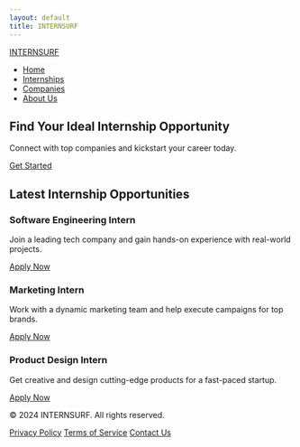 ```yaml
---
layout: default
title: INTERNSURF
---
```


<!-- Link to the CSS file -->
<link rel="stylesheet" href="/assets/style.css">

<!-- Custom Navbar -->
<nav class="navbar">
  <div class="container">
    <div class="logo">
      <a href="#">INTERNSURF</a>
    </div>
    <ul class="nav-links">
      <li><a href="#">Home</a></li>
      <li><a href="#">Internships</a></li>
      <li><a href="#">Companies</a></li>
      <li><a href="#">About Us</a></li>
    </ul>
  </div>
</nav>

<!-- Hero Section -->
<section class="hero">
  <div class="container">
    <h1>Find Your Ideal Internship Opportunity</h1>
    <p>Connect with top companies and kickstart your career today.</p>
    <a href="#" class="btn">Get Started</a>
  </div>
</section>

<!-- Main Content -->
<section class="internship-listings">
  <div class="container">
    <h2>Latest Internship Opportunities</h2>
    <div class="internship-grid">
      <div class="internship-card">
        <h3>Software Engineering Intern</h3>
        <p>Join a leading tech company and gain hands-on experience with real-world projects.</p>
        <!-- Updated Apply Now Link -->
        <a href="/apply/?position=software" class="btn">Apply Now</a>
      </div>
      <div class="internship-card">
        <h3>Marketing Intern</h3>
        <p>Work with a dynamic marketing team and help execute campaigns for top brands.</p>
        <!-- Updated Apply Now Link -->
        <a href="/apply/?position=marketing" class="btn">Apply Now</a>
      </div>
      <div class="internship-card">
        <h3>Product Design Intern</h3>
        <p>Get creative and design cutting-edge products for a fast-paced startup.</p>
        <!-- Updated Apply Now Link -->
        <a href="/apply/?position=design" class="btn">Apply Now</a>
      </div>
    </div>
  </div>
</section>

<!-- Footer -->
<footer>
  <div class="container">
    <p>&copy; 2024 INTERNSURF. All rights reserved.</p>
    <div>
      <a href="#">Privacy Policy</a>
      <a href="#">Terms of Service</a>
      <a href="#">Contact Us</a>
    </div>
  </div>
</footer>
